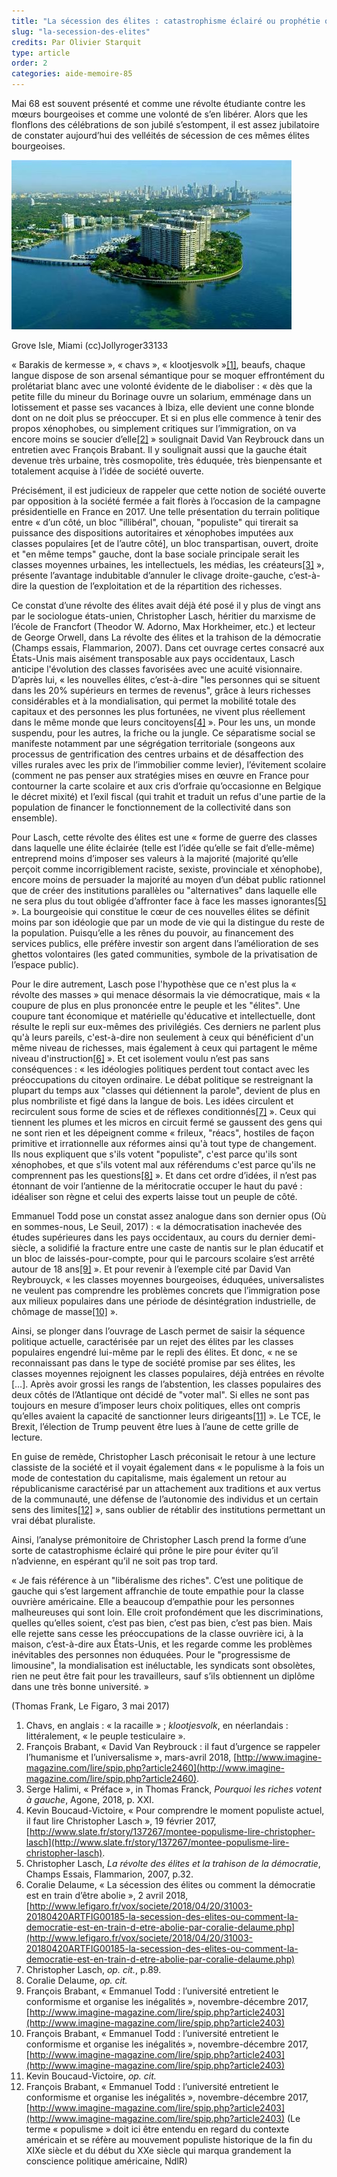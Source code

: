 ```yaml
---
title: "La sécession des élites : catastrophisme éclairé ou prophétie qui s’autoréalise ?"
slug: "la-secession-des-elites"
credits: Par Olivier Starquit
type: article
order: 2
categories: aide-memoire-85
---
```


<span class="chapeau">Mai 68 est souvent présenté et comme une révolte étudiante contre les mœurs bourgeoises et comme une volonté de s’en libérer. Alors que les flonflons des célébrations de son jubilé s’estompent, il est assez jubilatoire de constater aujourd’hui des velléités de sécession de ces mêmes élites bourgeoises.</span>

![Grove Isle, Miami (cc)Jollyroger33133](/assets/uploads/Grove_Isle_Miami_Florida_01.jpg)

<span class="img-copyright">Grove Isle, Miami (cc)Jollyroger33133</span>

« Barakis de kermesse », « chavs », « klootjesvolk »[[1]](#footnote-1), beaufs, chaque langue dispose de son arsenal sémantique pour se moquer effrontément du prolétariat blanc avec une volonté évidente de le diaboliser&nbsp;: « dès que la petite fille du mineur du Borinage ouvre un solarium, emménage dans un lotissement et passe ses vacances à Ibiza, elle devient une conne blonde dont on ne doit plus se préoccuper. Et si en plus elle commence à tenir des propos xénophobes, ou simplement critiques sur l’immigration, on va encore moins se soucier d’elle[[2]](#footnote-2) » soulignait David Van Reybrouck dans un entretien avec François Brabant. Il y soulignait aussi que la gauche était devenue très urbaine, très cosmopolite, très éduquée, très bienpensante et totalement acquise à l’idée de société ouverte.

Précisément, il est judicieux de rappeler que cette notion de société ouverte par opposition à la société fermée a fait florès à l’occasion de la campagne présidentielle en France en 2017. Une telle présentation du terrain politique entre « d’un côté, un bloc "illibéral", chouan, "populiste" qui tirerait sa puissance des dispositions autoritaires et xénophobes imputées aux classes populaires [et de l’autre côté], un bloc transpartisan, ouvert, droite et "en même temps" gauche, dont la base sociale principale serait les classes moyennes urbaines, les intellectuels, les médias, les créateurs[[3]](#footnote-3) »,  présente l’avantage indubitable d’annuler le clivage droite-gauche, c’est-à-dire la question de l’exploitation et de la répartition des richesses.

Ce constat d’une révolte des élites avait déjà été posé il y plus de vingt ans par le sociologue états-unien, Christopher Lasch, héritier du marxisme de l’école de Francfort (Theodor W. Adorno, Max Horkheimer, etc.) et lecteur de George Orwell, dans La révolte des élites et la trahison de la démocratie (Champs essais, Flammarion, 2007). Dans cet ouvrage certes consacré aux États-Unis mais aisément transposable aux pays occidentaux, Lasch anticipe l'évolution des classes favorisées avec une acuité visionnaire. D’après lui, « les nouvelles élites, c’est-à-dire "les personnes qui se situent dans les 20% supérieurs en termes de revenus", grâce à leurs richesses considérables et à la mondialisation, qui permet la mobilité totale des capitaux et des personnes les plus fortunées, ne vivent plus réellement dans le même monde que leurs concitoyens[[4]](#footnote-4) ». Pour les uns, un monde suspendu, pour les autres, la friche ou la jungle. Ce séparatisme social se manifeste notamment par une ségrégation territoriale (songeons aux processus de gentrification des centres urbains et de désaffection des villes rurales avec les prix de l’immobilier comme levier), l’évitement scolaire (comment ne pas penser aux stratégies mises en œuvre en France pour contourner la carte scolaire et aux cris d’orfraie qu’occasionne en Belgique le décret mixité) et l’exil fiscal (qui trahit et traduit un refus d'une partie de la population de financer le fonctionnement de la collectivité dans son ensemble).

Pour Lasch, cette révolte des élites est une « forme de guerre des classes dans laquelle une élite éclairée (telle est l’idée qu’elle se fait d’elle-même) entreprend moins d’imposer ses valeurs à la majorité (majorité qu’elle perçoit comme incorrigiblement raciste, sexiste, provinciale et xénophobe), encore moins de persuader la majorité au moyen d’un débat public rationnel que de créer des institutions parallèles ou "alternatives" dans laquelle elle ne sera plus du tout obligée d’affronter face à face les masses ignorantes[[5]](#footnote-5) ». La bourgeoisie qui constitue le cœur de ces nouvelles élites se définit moins par son idéologie que par un mode de vie qui la distingue du reste de la population. Puisqu’elle a les rênes du pouvoir, au financement des services publics, elle préfère investir son argent dans l’amélioration de ses ghettos volontaires (les gated communities, symbole de la privatisation de l’espace public).

Pour le dire autrement, Lasch pose l'hypothèse que ce n'est plus la « révolte des masses » qui menace désormais la vie démocratique, mais « la coupure de plus en plus prononcée entre le peuple et les "élites". Une coupure tant économique et matérielle qu'éducative et intellectuelle, dont résulte le repli sur eux-mêmes des privilégiés. Ces derniers ne parlent plus qu'à leurs pareils, c'est-à-dire non seulement à ceux qui bénéficient d'un même niveau de richesses, mais également à ceux qui partagent le même niveau d'instruction[[6]](#footnote-6) ». Et cet isolement voulu n’est pas sans conséquences&nbsp;: « les idéologies politiques perdent tout contact avec les préoccupations du citoyen ordinaire. Le débat politique se restreignant la plupart du temps aux "classes qui détiennent la parole", devient de plus en plus nombriliste et figé dans la langue de bois. Les idées circulent et recirculent sous forme de scies et de réflexes conditionnés[[7]](#footnote-7) ». Ceux qui tiennent les plumes et les micros en circuit fermé se gaussent des gens qui ne sont rien et les dépeignent comme « frileux, "réacs", hostiles de façon primitive et irrationnelle aux réformes ainsi qu'à tout type de changement. Ils nous expliquent que s'ils votent "populiste", c'est parce qu'ils sont xénophobes, et que s'ils votent mal aux référendums c'est parce qu'ils ne comprennent pas les questions[[8]](#footnote-8) ». Et dans cet ordre d’idées, il n’est pas étonnant de voir l’antienne de la méritocratie occuper le haut du pavé&nbsp;: idéaliser son règne et celui des experts laisse tout un peuple de côté.

Emmanuel Todd pose un constat assez analogue dans son dernier opus (Où en sommes-nous, Le Seuil, 2017)&nbsp;: « la démocratisation inachevée des études supérieures dans les pays occidentaux, au cours du dernier demi-siècle, a solidifié la fracture entre une caste de nantis sur le plan éducatif et un bloc de laissés-pour-compte, pour qui le parcours scolaire s’est arrêté autour de 18 ans[[9]](#footnote-9) ». Et pour revenir à l’exemple cité par David Van Reybrouyck, « les classes moyennes bourgeoises, éduquées, universalistes ne veulent pas comprendre les problèmes concrets que l’immigration pose aux milieux populaires dans une période de désintégration industrielle, de chômage de masse[[10]](#footnote-10) ».

Ainsi, se plonger dans l’ouvrage de Lasch permet de saisir la séquence politique actuelle, caractérisée par un rejet des élites par les classes populaires engendré lui-même par le repli des élites. Et donc, « ne se reconnaissant pas dans le type de société promise par ses élites, les classes moyennes rejoignent les classes populaires, déjà entrées en révolte […]. Après avoir grossi les rangs de l’abstention, les classes populaires des deux côtés de l’Atlantique ont décidé de "voter mal". Si elles ne sont pas toujours en mesure d’imposer leurs choix politiques, elles ont compris qu’elles avaient la capacité de sanctionner leurs dirigeants[[11]](#footnote-11) ». Le TCE, le Brexit, l’élection de Trump peuvent être lues à l’aune de cette grille de lecture.

En guise de remède, Christopher Lasch préconisait le retour à une lecture classiste de la société et il voyait également dans « le populisme à la fois un mode de contestation du capitalisme, mais également un retour au républicanisme caractérisé par un attachement aux traditions et aux vertus de la communauté, une défense de l’autonomie des individus et un certain sens des limites[[12]](#footnote-12) », sans oublier de rétablir des institutions permettant un vrai débat pluraliste.

Ainsi, l’analyse prémonitoire de Christopher Lasch prend la forme d’une sorte de catastrophisme éclairé qui prône le pire pour éviter qu’il n’advienne, en espérant qu’il ne soit pas trop tard.

« Je fais référence à un "libéralisme des riches". C’est une politique de gauche qui s’est largement affranchie de toute empathie pour la classe ouvrière américaine. Elle a beaucoup d’empathie pour les personnes malheureuses qui sont loin. Elle croit profondément que les discriminations, quelles qu’elles soient, c’est pas bien, c’est pas bien, c’est pas bien. Mais elle rejette sans cesse les préoccupations de la classe ouvrière ici, à la maison, c’est-à-dire aux États-Unis, et les regarde comme les problèmes inévitables des personnes non éduquées. Pour le "progressisme de limousine", la mondialisation est inéluctable, les syndicats sont obsolètes, rien ne peut être fait pour les travailleurs, sauf s’ils obtiennent un diplôme dans une très bonne université. »

 (Thomas Frank, Le Figaro, 3 mai 2017)

1. Chavs, en anglais&nbsp;: « la racaille » ; _klootjesvolk_, en néerlandais&nbsp;: littéralement, « le peuple testiculaire ».
2. François Brabant, « David Van Reybrouck&nbsp;: il faut d’urgence se rappeler l’humanisme et l’universalisme », mars-avril 2018, [http://www.imagine-magazine.com/lire/spip.php?article2460](http://www.imagine-magazine.com/lire/spip.php?article2460).
3. Serge Halimi, « Préface », in Thomas Franck, _Pourquoi les riches votent à gauche_, Agone, 2018, p. XXI.
4. Kevin Boucaud-Victoire, « Pour comprendre le moment populiste actuel, il faut lire Christopher Lasch », 19 février 2017, [http://www.slate.fr/story/137267/montee-populisme-lire-christopher-lasch](http://www.slate.fr/story/137267/montee-populisme-lire-christopher-lasch).
5. Christopher Lasch, _La révolte des élites et la trahison de la démocratie_, Champs Essais, Flammarion, 2007, p.32.
6. Coralie Delaume, « La sécession des élites ou comment la démocratie est en train d’être abolie », 2 avril 2018, [http://www.lefigaro.fr/vox/societe/2018/04/20/31003-20180420ARTFIG00185-la-secession-des-elites-ou-comment-la-democratie-est-en-train-d-etre-abolie-par-coralie-delaume.php](http://www.lefigaro.fr/vox/societe/2018/04/20/31003-20180420ARTFIG00185-la-secession-des-elites-ou-comment-la-democratie-est-en-train-d-etre-abolie-par-coralie-delaume.php)
7. Christopher Lasch, _op. cit._, p.89.
8. Coralie Delaume, _op. cit._
9. François Brabant, « Emmanuel Todd&nbsp;: l’université entretient le conformisme et organise les inégalités », novembre-décembre 2017, [http://www.imagine-magazine.com/lire/spip.php?article2403](http://www.imagine-magazine.com/lire/spip.php?article2403)
10. François Brabant, « Emmanuel Todd&nbsp;: l’université entretient le conformisme et organise les inégalités », novembre-décembre 2017, [http://www.imagine-magazine.com/lire/spip.php?article2403](http://www.imagine-magazine.com/lire/spip.php?article2403)
11. Kevin Boucaud-Victoire, _op. cit._
12. François Brabant, « Emmanuel Todd&nbsp;: l’université entretient le conformisme et organise les inégalités », novembre-décembre 2017, [http://www.imagine-magazine.com/lire/spip.php?article2403](http://www.imagine-magazine.com/lire/spip.php?article2403) (Le terme « populisme » doit ici être entendu en regard du contexte américain et se réfère au mouvement populiste historique de la fin du XIXe siècle et du début du XXe siècle qui marqua grandement la conscience politique américaine, NdlR)